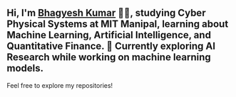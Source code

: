 Hi, I'm **[Bhagyesh Kumar](https://linkedin.com/in/invibhagyesh)** 👨‍💻, studying **Cyber Physical Systems** at MIT Manipal, learning about **Machine Learning, Artificial Intelligence, and Quantitative Finance**.
🔭 Currently exploring **AI Research** while working on **machine learning models**.
---
Feel free to explore my repositories!
